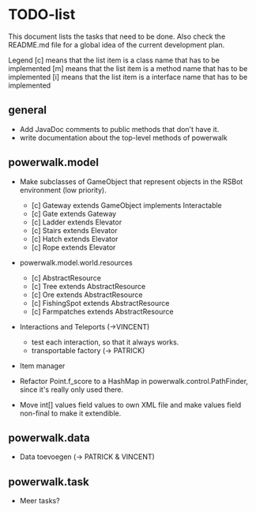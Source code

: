 TODO-list
=========

This document lists the tasks that need to be done.
Also check the README.md file for a global idea of the current development plan.

Legend
[c] means that the list item is a class name that has to be implemented
[m] means that the list item is a method name that has to be implemented
[i] means that the list item is a interface name that has to be implemented

general
-------
- Add JavaDoc comments to public methods that don't have it.
- write documentation about the top-level methods of powerwalk

powerwalk.model
---------------

- Make subclasses of GameObject that represent objects in the RSBot environment (low priority).
    - [c] Gateway extends GameObject implements Interactable
    - [c] Gate extends Gateway
    - [c] Ladder extends Elevator
    - [c] Stairs extends Elevator
    - [c] Hatch extends Elevator
    - [c] Rope extends Elevator

- powerwalk.model.world.resources
    - [c] AbstractResource
    - [c] Tree extends AbstractResource
    - [c] Ore extends AbstractResource
    - [c] FishingSpot extends AbstractResource
    - [c] Farmpatches extends AbstractResource

- Interactions and Teleports (->VINCENT)
    - test each interaction, so that it always works.
    - transportable factory (-> PATRICK)

- Item manager

- Refactor Point.f_score to a HashMap in powerwalk.control.PathFinder, since 
  it's really only used there.

- Move int[] values field values to own XML file and make values field non-final to 
  make it extendible.

powerwalk.data
--------------
- Data toevoegen (-> PATRICK & VINCENT)

powerwalk.task
--------------
- Meer tasks?

